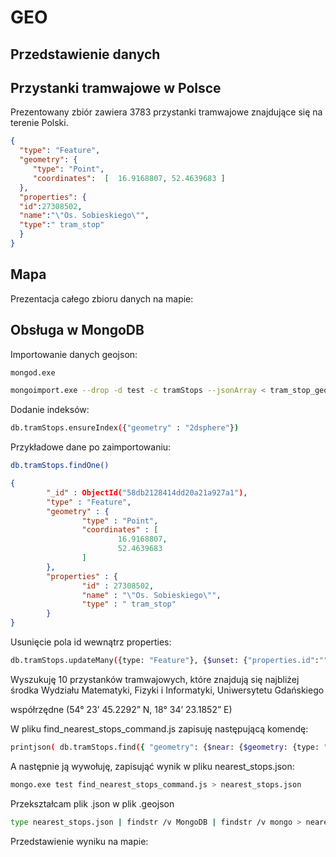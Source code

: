 GEO
================

Przedstawienie danych
---------------------

Przystanki tramwajowe w Polsce
------------------------------

Prezentowany zbiór zawiera 3783 przystanki tramwajowe znajdujące się na terenie Polski.

``` json
{
  "type": "Feature",
  "geometry": {
     "type": "Point",
     "coordinates":  [  16.9168807, 52.4639683 ]
  },
  "properties": {
  "id":27308502,
  "name":"\"Os. Sobieskiego\"",
  "type":" tram_stop"
  }
}
```

Mapa
----

Prezentacja całego zbioru danych na mapie:

<script src="https://embed.github.com/view/geojson/dbuszman/NoSQL/master/GeoJSON/tram_stop_geo.geojson"></script>
Obsługa w MongoDB
-----------------

Importowanie danych geojson:

``` sh
mongod.exe

mongoimport.exe --drop -d test -c tramStops --jsonArray < tram_stop_geo.geojson"
```

Dodanie indeksów:

``` sh
db.tramStops.ensureIndex({"geometry" : "2dsphere"})
```

Przykładowe dane po zaimportowaniu:

``` sh
db.tramStops.findOne()
```

``` json
{
        "_id" : ObjectId("58db2128414dd20a21a927a1"),
        "type" : "Feature",
        "geometry" : {
                "type" : "Point",
                "coordinates" : [
                        16.9168807,
                        52.4639683
                ]
        },
        "properties" : {
                "id" : 27308502,
                "name" : "\"Os. Sobieskiego\"",
                "type" : " tram_stop"
        }
}
```

Usunięcie pola id wewnątrz properties:

``` sh
db.tramStops.updateMany({type: "Feature"}, {$unset: {"properties.id":""}})
```

Wyszukuję 10 przystanków tramwajowych, które znajdują się najbliżej środka Wydziału Matematyki, Fizyki i Informatyki, Uniwersytetu Gdańskiego

współrzędne (54° 23’ 45.2292” N, 18° 34’ 23.1852” E)

W pliku find\_nearest\_stops\_command.js zapisuję następującą komendę:

``` sh
printjson( db.tramStops.find({ "geometry": {$near: {$geometry: {type: "Point", coordinates: [18.573107, 54.395897]}}}}, {_id: 0}).limit(10).toArray() )
```

A następnie ją wywołuję, zapisująć wynik w pliku nearest\_stops.json:

``` sh
mongo.exe test find_nearest_stops_command.js > nearest_stops.json
```

Przekształcam plik .json w plik .geojson

``` sh
type nearest_stops.json | findstr /v MongoDB | findstr /v mongo > nearest_stops_geo.geojson
```

Przedstawienie wyniku na mapie:

<script src="https://embed.github.com/view/geojson/dbuszman/NoSQL/master/GeoJSON/nearest_stops_geo.geojson"></script>
